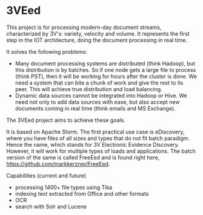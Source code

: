 3VEed
=====

This project is for processing modern-day document streams, characterized by 3V's: variety, velocity and volume. It represents the first step in the IOT architecture, doing the document processing in real time.

It solves the following problems:

* Many document processing systems are distributed (think Hadoop), but this distribution is by batches. So if one node gets a 
large file to process (think PST), then it will be working for hours after the cluster is done. We need a system
that can bite a chunk of work and give the rest to its peer. This will achieve true distribution and load balancing.
* Dynamic data sources cannot be integrated into Hadoop or Hive. We need not only to add data sources with ease, 
but also accept new documents coming in real time (think emails and MS Exchange).

The 3VEed project aims to achieve these goals.

It is based on Apache Storm. The first practical use case is eDiscovery, where you have files of all sizes and types that do not fit batch paradigm.
Hence the name, which stands for 3V Electronic Evidence Discovery. However, it will work for multiple types of loads and applications. 
The batch version of the same is called FreeEed and is found right here, https://github.com/markkerzner/FreeEed.

Capabilities (current and future)

* processing 1400+ file types using Tika
* indexing text extracted from Office and other formats
* OCR
* search with Solr and Lucene

